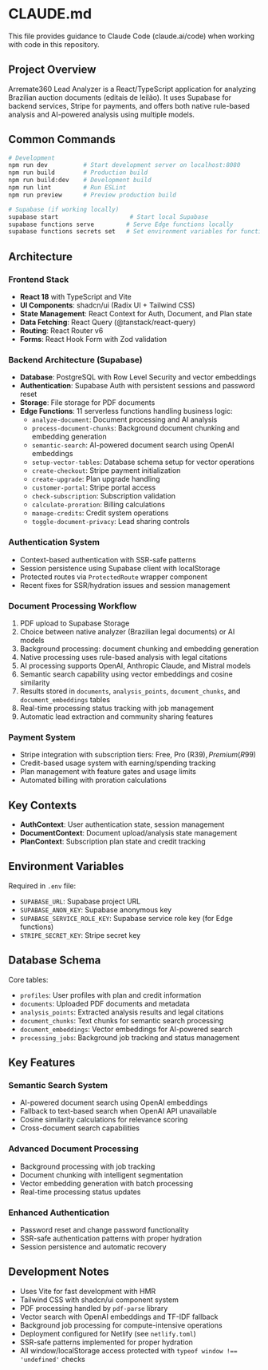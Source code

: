 # CLAUDE.md

This file provides guidance to Claude Code (claude.ai/code) when working with code in this repository.

## Project Overview

Arremate360 Lead Analyzer is a React/TypeScript application for analyzing Brazilian auction documents (editais de leilão). It uses Supabase for backend services, Stripe for payments, and offers both native rule-based analysis and AI-powered analysis using multiple models.

## Common Commands

```bash
# Development
npm run dev          # Start development server on localhost:8080
npm run build        # Production build
npm run build:dev    # Development build
npm run lint         # Run ESLint
npm run preview      # Preview production build

# Supabase (if working locally)
supabase start                    # Start local Supabase
supabase functions serve         # Serve Edge functions locally
supabase functions secrets set   # Set environment variables for functions
```

## Architecture

### Frontend Stack
- **React 18** with TypeScript and Vite
- **UI Components**: shadcn/ui (Radix UI + Tailwind CSS)
- **State Management**: React Context for Auth, Document, and Plan state
- **Data Fetching**: React Query (@tanstack/react-query)
- **Routing**: React Router v6
- **Forms**: React Hook Form with Zod validation

### Backend Architecture (Supabase)
- **Database**: PostgreSQL with Row Level Security and vector embeddings
- **Authentication**: Supabase Auth with persistent sessions and password reset
- **Storage**: File storage for PDF documents
- **Edge Functions**: 11 serverless functions handling business logic:
  - `analyze-document`: Document processing and AI analysis
  - `process-document-chunks`: Background document chunking and embedding generation
  - `semantic-search`: AI-powered document search using OpenAI embeddings
  - `setup-vector-tables`: Database schema setup for vector operations
  - `create-checkout`: Stripe payment initialization
  - `create-upgrade`: Plan upgrade handling
  - `customer-portal`: Stripe portal access
  - `check-subscription`: Subscription validation
  - `calculate-proration`: Billing calculations
  - `manage-credits`: Credit system operations
  - `toggle-document-privacy`: Lead sharing controls

### Authentication System
- Context-based authentication with SSR-safe patterns
- Session persistence using Supabase client with localStorage
- Protected routes via `ProtectedRoute` wrapper component
- Recent fixes for SSR/hydration issues and session management

### Document Processing Workflow
1. PDF upload to Supabase Storage
2. Choice between native analyzer (Brazilian legal documents) or AI models
3. Background processing: document chunking and embedding generation
4. Native processing uses rule-based analysis with legal citations
5. AI processing supports OpenAI, Anthropic Claude, and Mistral models
6. Semantic search capability using vector embeddings and cosine similarity
7. Results stored in `documents`, `analysis_points`, `document_chunks`, and `document_embeddings` tables
8. Real-time processing status tracking with job management
9. Automatic lead extraction and community sharing features

### Payment System
- Stripe integration with subscription tiers: Free, Pro (R$39), Premium (R$99)
- Credit-based usage system with earning/spending tracking
- Plan management with feature gates and usage limits
- Automated billing with proration calculations

## Key Contexts

- **AuthContext**: User authentication state, session management
- **DocumentContext**: Document upload/analysis state management  
- **PlanContext**: Subscription plan state and credit tracking

## Environment Variables

Required in `.env` file:
- `SUPABASE_URL`: Supabase project URL
- `SUPABASE_ANON_KEY`: Supabase anonymous key
- `SUPABASE_SERVICE_ROLE_KEY`: Supabase service role key (for Edge functions)
- `STRIPE_SECRET_KEY`: Stripe secret key

## Database Schema

Core tables:
- `profiles`: User profiles with plan and credit information
- `documents`: Uploaded PDF documents and metadata
- `analysis_points`: Extracted analysis results and legal citations
- `document_chunks`: Text chunks for semantic search processing
- `document_embeddings`: Vector embeddings for AI-powered search
- `processing_jobs`: Background job tracking and status management

## Key Features

### Semantic Search System
- AI-powered document search using OpenAI embeddings
- Fallback to text-based search when OpenAI API unavailable
- Cosine similarity calculations for relevance scoring
- Cross-document search capabilities

### Advanced Document Processing
- Background processing with job tracking
- Document chunking with intelligent segmentation
- Vector embedding generation with batch processing
- Real-time processing status updates

### Enhanced Authentication
- Password reset and change password functionality
- SSR-safe authentication patterns with proper hydration
- Session persistence and automatic recovery

## Development Notes

- Uses Vite for fast development with HMR
- Tailwind CSS with shadcn/ui component system
- PDF processing handled by `pdf-parse` library
- Vector search with OpenAI embeddings and TF-IDF fallback
- Background job processing for compute-intensive operations
- Deployment configured for Netlify (see `netlify.toml`)
- SSR-safe patterns implemented for proper hydration
- All window/localStorage access protected with `typeof window !== 'undefined'` checks